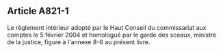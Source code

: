Article A821-1
----
Le règlement intérieur adopté par le Haut Conseil du commissariat aux comptes le
5 février 2004 et homologué par le garde des sceaux, ministre de la justice,
figure à l'annexe 8-6 au présent livre.
